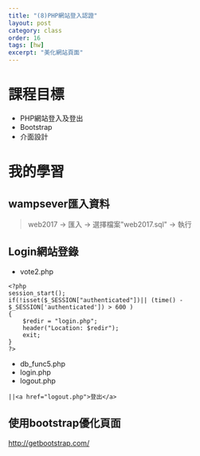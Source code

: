 ```yaml
---
title: "(8)PHP網站登入認證"
layout: post
category: class
order: 16
tags: [hw]
excerpt: "美化網站頁面"
---
```



# 課程目標
- PHP網站登入及登出
- Bootstrap
- 介面設計

# 我的學習
## wampsever匯入資料
> web2017 → 匯入 → 選擇檔案"web2017.sql" → 執行

## Login網站登錄
* vote2.php
```
<?php
session_start(); 
if(!isset($_SESSION["authenticated"])|| (time() - $_SESSION['authenticated']) > 600 ) 
{
    $redir = "login.php";
    header("Location: $redir");
    exit;
}
?>
```
* db_func5.php
* login.php
* logout.php
```
||<a href="logout.php">登出</a>
```
## 使用bootstrap優化頁面
<http://getbootstrap.com/>
```
```

[1]: https://github.com/        "GitHub"
[2]: https://pages.github.com/  "GitHub Pages"
[3]: https://jekyllrb.com/      "Jekyll"
[4]: http://markdown.tw         "Markdown文件"
[5]: http://dillinger.io/       "Dillinger"








